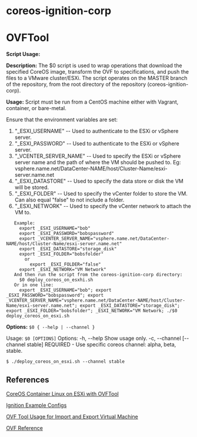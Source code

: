 # coreos-ignition-corp

# OVFTool

**Script Usage:**

**Description:**
  The $0 script is used to wrap operations that download the specified CoreOS image, transform the OVF to specifications, and push the files to a VMware cluster/ESXi.
  The script operates on the MASTER branch of the repository, from the root directory of the repository (coreos-ignition-corp).

**Usage:**
  Script must be run from a CentOS machine either with Vagrant, container, or bare-metal.

  Ensure that the environment variables are set:

   1) "_ESXI_USERNAME" --       Used to authenticate to the ESXi or vSphere server.
   2) "_ESXI_PASSWORD" --       Used to authenticate to the ESXi or vSphere server.
   3) "_VCENTER_SERVER_NAME" -- Used to specify the ESXi or vSphere server name and the path of where the VM should be pushed to. Eg: vsphere.name.net/DataCenter-NAME/host/Cluster-Name/esxi-server.name.net
   4) "_ESXI_DATASTORE" --      Used to specify the data store or disk the VM will be stored.
   5) "_ESXI_FOLDER" --         Used to specify the vCenter folder to store the VM. Can also equal "false" to not include a folder.
   6) "_ESXI_NETWORK" --        Used to specify the vCenter network to attach the VM to.

```
   Example:
     export _ESXI_USERNAME="bob"
     export _ESXI_PASSWORD="bobspassword"
     export _VCENTER_SERVER_NAME="vsphere.name.net/DataCenter-NAME/host/Cluster-Name/esxi-server.name.net"
     export _ESXI_DATASTORE="storage_disk"
     export _ESXI_FOLDER="bobsfolder"
       or
         export _ESXI_FOLDER="false"
     export _ESXI_NETWORK="VM Network"
   And then run the script from the coreos-ignition-corp directory:
     $0 deploy_coreos_on_esxhi.sh
   Or in one line:
     export _ESXI_USERNAME="bob"; export _ESXI_PASSWORD="bobspassword"; export _VCENTER_SERVER_NAME="vsphere.name.net/DataCenter-NAME/host/Cluster-Name/esxi-server.name.net"; export _ESXI_DATASTORE="storage_disk"; export _ESXI_FOLDER="bobsfolder"; _ESXI_NETWORK="VM Network; ./$0 deploy_coreos_on_esxi.sh
```

**Options:**
  `$0 { --help | --channel }`

 Usage: `$0 [OPTIONS]`
  Options:
   -h, --help  Show usage only.
   -c, --channel [--channel stable]  REQUIRED - Use specific coreos channel: alpha, beta, stable.

```$ ./deploy_coreos_on_esxi.sh --channel stable```

## References

[CoreOS Container Linux on ESXi with OVFTool](http://anton.lindstrom.io/coreos-on-esxi/)

[Ignition Example Configs](https://coreos.com/ignition/docs/latest/examples.html)

[OVF Tool Usage for Import and Export Virtual Machine](http://www.itadminstrator.com/2014/06/ovf-tool-usage-for-import-and-export.html)

[OVF Reference](http://wiki.abiquo.com/display/ABI38/OVF+Reference#OVFReference-DiskSection)